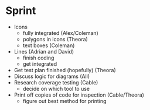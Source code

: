 # Sprint #

  * Icons
    * fully integrated (Alex/Coleman)
    * polygons in icons (Theora)
    * text boxes (Coleman)
  * Lines (Adrian and David)
    * finish coding
    * get integrated
  * Get test plan finished (hopefully) (Theora)
  * Discuss logic for diagrams (All)
  * Research coverage testing (Cable)
    * decide on which tool to use
  * Print off copies of code for inspection (Cable/Theora)
    * figure out best method for printing